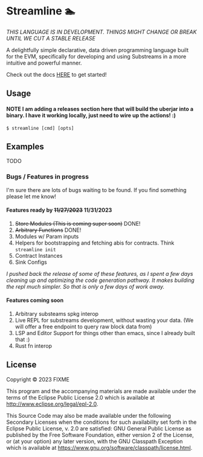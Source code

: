 # Streamline 🏊 

_THIS LANGUAGE IS IN DEVELOPMENT. THINGS MIGHT CHANGE OR BREAK UNTIL WE CUT A STABLE RELEASE_

A delightfully simple declarative, data driven programming language built for the EVM, specifically for developing and using Substreams in a more intuitive and powerful manner.

Check out the docs [HERE](doc/intro.md) to get started!

## Usage

#### NOTE I am adding a releases section here that will build the uberjar into a binary. I have it working locally, just need to wire up the actions! :)

    $ streamline [cmd] [opts]

## Examples
TODO

### Bugs / Features in progress

I'm sure there are lots of bugs waiting to be found. If you find something please let me know!

#### Features ready by ~~11/27/2023~~ 11/31/2023
1. ~~Store Modules (This is coming super soon)~~ DONE!
2. ~~Arbitrary Functions~~ DONE!
3. Modules w/ Param inputs
4. Helpers for bootstrapping and fetching abis for contracts. Think `streamline init`
5. Contract Instances
6. Sink Configs

_I pushed back the release of some of these features, as I spent a few days cleaning up and optimizing the code generation pathway. It makes building the repl much simpler. So that is only a few days of work away._

#### Features coming soon
1. Arbitrary substeams spkg interop
2. Live REPL for substreams development, without wasting your data. (We will offer a free endpoint to query raw block data from)
3. LSP and Editor Support for things other than emacs, since I already built that :)
4. Rust fn interop 

## License

Copyright © 2023 FIXME

This program and the accompanying materials are made available under the
terms of the Eclipse Public License 2.0 which is available at
http://www.eclipse.org/legal/epl-2.0.

This Source Code may also be made available under the following Secondary
Licenses when the conditions for such availability set forth in the Eclipse
Public License, v. 2.0 are satisfied: GNU General Public License as published by
the Free Software Foundation, either version 2 of the License, or (at your
option) any later version, with the GNU Classpath Exception which is available
at https://www.gnu.org/software/classpath/license.html.
